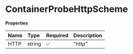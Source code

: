 # ContainerProbeHttpScheme

**Properties**

| Name | Type   | Required | Description |
| :--- | :----- | :------- | :---------- |
| HTTP | string | ✅       | "http"      |
